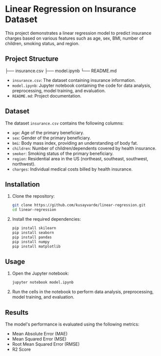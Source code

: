 # Linear Regression on Insurance Dataset

This project demonstrates a linear regression model to predict insurance charges based on various features such as age, sex, BMI, number of children, smoking status, and region.

## Project Structure
├── insurance.csv ├── model.ipynb └── README.md


- `insurance.csv`: The dataset containing insurance information.
- `model.ipynb`: Jupyter notebook containing the code for data analysis, preprocessing, model training, and evaluation.
- `README.md`: Project documentation.

## Dataset

The dataset `insurance.csv` contains the following columns:
- `age`: Age of the primary beneficiary.
- `sex`: Gender of the primary beneficiary.
- `bmi`: Body mass index, providing an understanding of body fat.
- `children`: Number of children/dependents covered by health insurance.
- `smoker`: Smoking status of the primary beneficiary.
- `region`: Residential area in the US (northeast, southeast, southwest, northwest).
- `charges`: Individual medical costs billed by health insurance.

## Installation

1. Clone the repository:
    ```sh
    git clone https://github.com/kusayvarde/linear-regression.git
    cd linear-regression
    ```

2. Install the required dependencies:
    ```sh
    pip install skilearn
    pip install seaborn
    pip install pandas
    pip install numpy
    pip install matplotlib
    ```

## Usage

1. Open the Jupyter notebook:
    ```sh
    jupyter notebook model.ipynb
    ```

2. Run the cells in the notebook to perform data analysis, preprocessing, model training, and evaluation.

## Results

The model's performance is evaluated using the following metrics:
- Mean Absolute Error (MAE)
- Mean Squared Error (MSE)
- Root Mean Squared Error (RMSE)
- R2 Score

